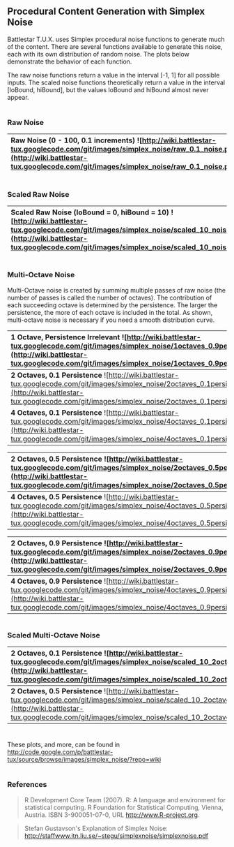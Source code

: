 ## Procedural Content Generation with Simplex Noise ##

Battlestar T.U.X. uses Simplex procedural noise functions to generate much of the content.  There are several functions available to generate this noise, each with its own distribution of random noise.  The plots below demonstrate the behavior of each function.

The raw noise functions return a value in the interval [-1, 1] for all possible inputs.  The scaled noise functions theoretically return a value in the interval [loBound, hiBound], but the values loBound and hiBound almost never appear.

#  #
### Raw Noise ###
| **Raw Noise (0 - 100, 0.1 increments)** ![http://wiki.battlestar-tux.googlecode.com/git/images/simplex_noise/raw_0.1_noise.png](http://wiki.battlestar-tux.googlecode.com/git/images/simplex_noise/raw_0.1_noise.png) | **Raw Noise (0 - 1000, 1.0 increments)** ![http://wiki.battlestar-tux.googlecode.com/git/images/simplex_noise/raw_1.0_noise.png](http://wiki.battlestar-tux.googlecode.com/git/images/simplex_noise/raw_1.0_noise.png) |
|:----------------------------------------------------------------------------------------------------------------------------------------------------------------------------------------------------------------------|:-----------------------------------------------------------------------------------------------------------------------------------------------------------------------------------------------------------------------|

#  #
### Scaled Raw Noise ###
| **Scaled Raw Noise (loBound = 0, hiBound = 10)** ![http://wiki.battlestar-tux.googlecode.com/git/images/simplex_noise/scaled_10_noise.png](http://wiki.battlestar-tux.googlecode.com/git/images/simplex_noise/scaled_10_noise.png) | **Scaled Raw Noise (loBound = 50, hiBound = 100)** ![http://wiki.battlestar-tux.googlecode.com/git/images/simplex_noise/scaled_50_noise.png](http://wiki.battlestar-tux.googlecode.com/git/images/simplex_noise/scaled_50_noise.png) |
|:-----------------------------------------------------------------------------------------------------------------------------------------------------------------------------------------------------------------------------------|:-------------------------------------------------------------------------------------------------------------------------------------------------------------------------------------------------------------------------------------|

#  #
### Multi-Octave Noise ###
Multi-Octave noise is created by summing multiple passes of raw noise (the number of passes is called the number of octaves).  The contribution of each succeeding octave is determined by the persistence.  The larger the persistence, the more of each octave is included in the total.  As shown, multi-octave noise is necessary if you need a smooth distribution curve.

| **1 Octave, Persistence Irrelevant** ![http://wiki.battlestar-tux.googlecode.com/git/images/simplex_noise/1octaves_0.9persist_noise.png](http://wiki.battlestar-tux.googlecode.com/git/images/simplex_noise/1octaves_0.9persist_noise.png) |
|:-------------------------------------------------------------------------------------------------------------------------------------------------------------------------------------------------------------------------------------------|
| **2 Octaves, 0.1 Persistence** ![http://wiki.battlestar-tux.googlecode.com/git/images/simplex_noise/2octaves_0.1persist_noise.png](http://wiki.battlestar-tux.googlecode.com/git/images/simplex_noise/2octaves_0.1persist_noise.png)       | **3 Octaves, 0.1 Persistence** ![http://wiki.battlestar-tux.googlecode.com/git/images/simplex_noise/3octaves_0.1persist_noise.png](http://wiki.battlestar-tux.googlecode.com/git/images/simplex_noise/3octaves_0.1persist_noise.png)       |
| **4 Octaves, 0.1 Persistence** ![http://wiki.battlestar-tux.googlecode.com/git/images/simplex_noise/4octaves_0.1persist_noise.png](http://wiki.battlestar-tux.googlecode.com/git/images/simplex_noise/4octaves_0.1persist_noise.png)       | **5 Octaves, 0.1 Persistence** ![http://wiki.battlestar-tux.googlecode.com/git/images/simplex_noise/5octaves_0.1persist_noise.png](http://wiki.battlestar-tux.googlecode.com/git/images/simplex_noise/5octaves_0.1persist_noise.png)       |

| **2 Octaves, 0.5 Persistence** ![http://wiki.battlestar-tux.googlecode.com/git/images/simplex_noise/2octaves_0.5persist_noise.png](http://wiki.battlestar-tux.googlecode.com/git/images/simplex_noise/2octaves_0.5persist_noise.png) | **3 Octaves, 0.5 Persistence** ![http://wiki.battlestar-tux.googlecode.com/git/images/simplex_noise/3octaves_0.5persist_noise.png](http://wiki.battlestar-tux.googlecode.com/git/images/simplex_noise/3octaves_0.5persist_noise.png) |
|:-------------------------------------------------------------------------------------------------------------------------------------------------------------------------------------------------------------------------------------|:-------------------------------------------------------------------------------------------------------------------------------------------------------------------------------------------------------------------------------------|
| **4 Octaves, 0.5 Persistence** ![http://wiki.battlestar-tux.googlecode.com/git/images/simplex_noise/4octaves_0.5persist_noise.png](http://wiki.battlestar-tux.googlecode.com/git/images/simplex_noise/4octaves_0.5persist_noise.png) | **5 Octaves, 0.5 Persistence** ![http://wiki.battlestar-tux.googlecode.com/git/images/simplex_noise/5octaves_0.5persist_noise.png](http://wiki.battlestar-tux.googlecode.com/git/images/simplex_noise/5octaves_0.5persist_noise.png) |

| **2 Octaves, 0.9 Persistence** ![http://wiki.battlestar-tux.googlecode.com/git/images/simplex_noise/2octaves_0.9persist_noise.png](http://wiki.battlestar-tux.googlecode.com/git/images/simplex_noise/2octaves_0.9persist_noise.png) | **3 Octaves, 0.9 Persistence** ![http://wiki.battlestar-tux.googlecode.com/git/images/simplex_noise/3octaves_0.9persist_noise.png](http://wiki.battlestar-tux.googlecode.com/git/images/simplex_noise/3octaves_0.9persist_noise.png) |
|:-------------------------------------------------------------------------------------------------------------------------------------------------------------------------------------------------------------------------------------|:-------------------------------------------------------------------------------------------------------------------------------------------------------------------------------------------------------------------------------------|
| **4 Octaves, 0.9 Persistence** ![http://wiki.battlestar-tux.googlecode.com/git/images/simplex_noise/4octaves_0.9persist_noise.png](http://wiki.battlestar-tux.googlecode.com/git/images/simplex_noise/4octaves_0.9persist_noise.png) | **5 Octaves, 0.9 Persistence** ![http://wiki.battlestar-tux.googlecode.com/git/images/simplex_noise/5octaves_0.9persist_noise.png](http://wiki.battlestar-tux.googlecode.com/git/images/simplex_noise/5octaves_0.9persist_noise.png) |

#  #
### Scaled Multi-Octave Noise ###
| **2 Octaves, 0.1 Persistence** ![http://wiki.battlestar-tux.googlecode.com/git/images/simplex_noise/scaled_10_2octaves_0.1persist_noise.png](http://wiki.battlestar-tux.googlecode.com/git/images/simplex_noise/scaled_10_2octaves_0.1persist_noise.png) | **2 Octaves, 0.3 Persistence** ![http://wiki.battlestar-tux.googlecode.com/git/images/simplex_noise/scaled_10_2octaves_0.3persist_noise.png](http://wiki.battlestar-tux.googlecode.com/git/images/simplex_noise/scaled_10_2octaves_0.3persist_noise.png) |
|:---------------------------------------------------------------------------------------------------------------------------------------------------------------------------------------------------------------------------------------------------------|:---------------------------------------------------------------------------------------------------------------------------------------------------------------------------------------------------------------------------------------------------------|
| **2 Octaves, 0.5 Persistence** ![http://wiki.battlestar-tux.googlecode.com/git/images/simplex_noise/scaled_10_2octaves_0.5persist_noise.png](http://wiki.battlestar-tux.googlecode.com/git/images/simplex_noise/scaled_10_2octaves_0.5persist_noise.png) | **2 Octaves, 0.7 Persistence** ![http://wiki.battlestar-tux.googlecode.com/git/images/simplex_noise/scaled_10_2octaves_0.7persist_noise.png](http://wiki.battlestar-tux.googlecode.com/git/images/simplex_noise/scaled_10_2octaves_0.7persist_noise.png) |

#  #
These plots, and more, can be found in http://code.google.com/p/battlestar-tux/source/browse/images/simplex_noise/?repo=wiki

#  #
### References ###
> R Development Core Team (2007). R: A language and environment for
> statistical computing. R Foundation for Statistical Computing,
> Vienna, Austria. ISBN 3-900051-07-0, URL http://www.R-project.org.

> Stefan Gustavson's Explanation of Simplex Noise: http://staffwww.itn.liu.se/~stegu/simplexnoise/simplexnoise.pdf